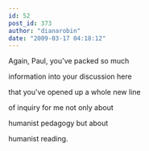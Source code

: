```yaml
---
id: 52
post_id: 373
author: "dianarobin"
date: "2009-03-17 04:18:12"
---
```

Again, Paul, you've packed so much



information into your discussion here

that you've opened up a whole new line

of inquiry for me not only about

humanist pedagogy but about

humanist reading.
